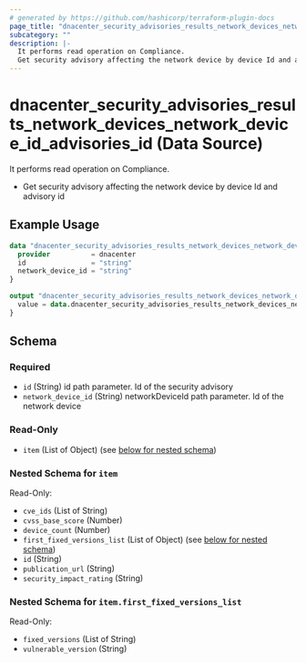 ```yaml
---
# generated by https://github.com/hashicorp/terraform-plugin-docs
page_title: "dnacenter_security_advisories_results_network_devices_network_device_id_advisories_id Data Source - terraform-provider-dnacenter"
subcategory: ""
description: |-
  It performs read operation on Compliance.
  Get security advisory affecting the network device by device Id and advisory id
---
```


# dnacenter_security_advisories_results_network_devices_network_device_id_advisories_id (Data Source)

It performs read operation on Compliance.

- Get security advisory affecting the network device by device Id and advisory id

## Example Usage

```terraform
data "dnacenter_security_advisories_results_network_devices_network_device_id_advisories_id" "example" {
  provider          = dnacenter
  id                = "string"
  network_device_id = "string"
}

output "dnacenter_security_advisories_results_network_devices_network_device_id_advisories_id_example" {
  value = data.dnacenter_security_advisories_results_network_devices_network_device_id_advisories_id.example.item
}
```

<!-- schema generated by tfplugindocs -->
## Schema

### Required

- `id` (String) id path parameter. Id of the security advisory
- `network_device_id` (String) networkDeviceId path parameter. Id of the network device

### Read-Only

- `item` (List of Object) (see [below for nested schema](#nestedatt--item))

<a id="nestedatt--item"></a>
### Nested Schema for `item`

Read-Only:

- `cve_ids` (List of String)
- `cvss_base_score` (Number)
- `device_count` (Number)
- `first_fixed_versions_list` (List of Object) (see [below for nested schema](#nestedobjatt--item--first_fixed_versions_list))
- `id` (String)
- `publication_url` (String)
- `security_impact_rating` (String)

<a id="nestedobjatt--item--first_fixed_versions_list"></a>
### Nested Schema for `item.first_fixed_versions_list`

Read-Only:

- `fixed_versions` (List of String)
- `vulnerable_version` (String)

